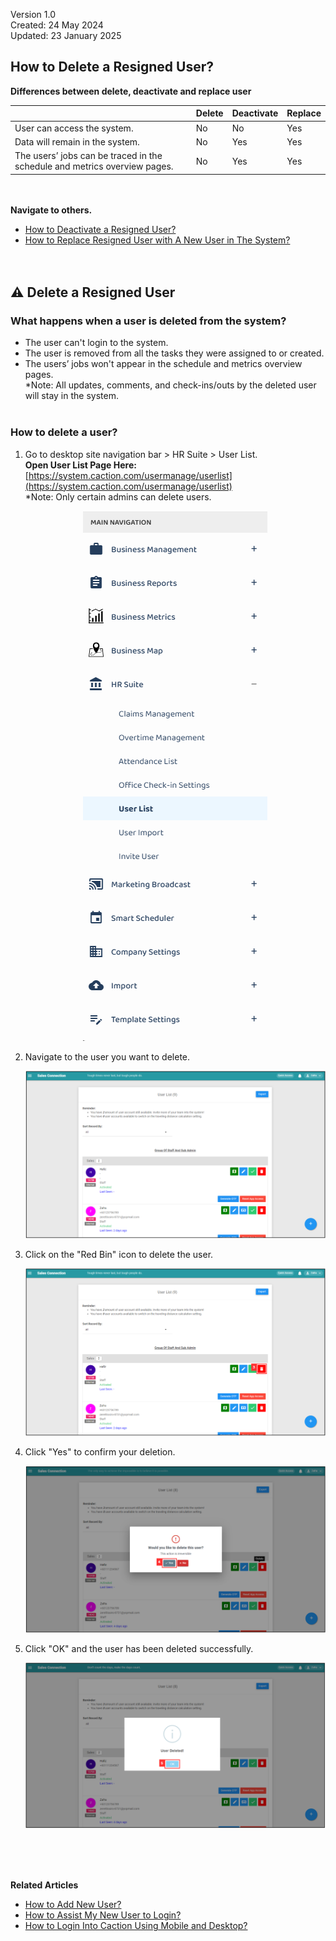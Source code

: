 Version 1.0<br>
Created: 24 May 2024<br>
Updated: 23 January 2025<br>
## How to Delete a Resigned User?

**Differences between delete, deactivate and replace user**

|   |  Delete   |   Deactivate   |   Replace  |
|-------|----------|----------------|------------|
| User can access the system. | No | No | Yes |
| Data will remain in the system. | No | Yes | Yes |
| The users’ jobs can be traced in the schedule and metrics overview pages. | No | Yes | Yes |

<br><br>
**Navigate to others.**<br>
- [How to Deactivate a Resigned User?](Deactivate_User.md)
- [How to Replace Resigned User with A New User in The System?](Replace_User.md)
<br><br><br>

## ⚠ Delete a Resigned User
### What happens when a user is deleted from the system?
- The user can't login to the system.<br>
- The user is removed from all the tasks they were assigned to or created.<br>
- The users’ jobs won't appear in the schedule and metrics overview pages.<br>
*Note: All updates, comments, and check-ins/outs by the deleted user will stay in the system.<br><br>

### How to delete a user?
1. Go to desktop site navigation bar > HR Suite > User List.<br>
   **Open User List Page Here:** [https://system.caction.com/usermanage/userlist](https://system.caction.com/usermanage/userlist)<br>
   *Note: Only certain admins can delete users.<br>

   <p align="center">
      <img src="img2/User_List_Sidebar1.png" alt="User List">
   </p>

2. Navigate to the user you want to delete.<br>

   <p align="center">
      <img src="img/User_in_User_List.png" alt="User in User List">
   </p>

3. Click on the "Red Bin" icon to delete the user.<br>

   <p align="center">
      <img src="img/Delete_Button.png" alt="Delete Button">
   </p>

4. Click "Yes" to confirm your deletion.<br>

   <p align="center">
      <img src="img/Confirm_Delete.png" alt="Confirm Delete">
   </p>

5. Click "OK" and the user has been deleted successfully.<br>

   <p align="center">
      <img src="img/Delete_Successful.png" alt="Delete Successful">
   </p>
<br><br><br>

**Related Articles**<br>
- [How to Add New User?](Add_New_User.md)
- [How to Assist My New User to Login?](New_User_Login.md)
- [How to Login Into Caction Using Mobile and Desktop?](Login.md)

<!-- [Link Text](https://support.caction.com/Delete,_Deactivate_or_Change_User.html) -->
